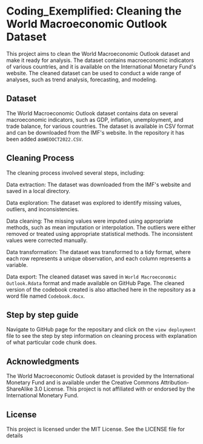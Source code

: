 # Coding_Exemplified: Cleaning the World Macroeconomic Outlook Dataset
This project aims to clean the World Macroeconomic Outlook dataset and make it ready for analysis. The dataset contains macroeconomic indicators of various countries, and it is available on the International Monetary Fund's website. The cleaned dataset can be used to conduct a wide range of analyses, such as trend analysis, forecasting, and modeling.

## Dataset
The World Macroeconomic Outlook dataset contains data on several macroeconomic indicators, such as GDP, inflation, unemployment, and trade balance, for various countries. The dataset is available in CSV format and can be downloaded from the IMF's website. In the repository it has been added as`WEOOCT2022.CSV`.

## Cleaning Process
The cleaning process involved several steps, including:

Data extraction: The dataset was downloaded from the IMF's website and saved in a local directory.

Data exploration: The dataset was explored to identify missing values, outliers, and inconsistencies.

Data cleaning: The missing values were imputed using appropriate methods, such as mean imputation or interpolation. The outliers were either removed or treated using appropriate statistical methods. The inconsistent values were corrected manually.

Data transformation: The dataset was transformed to a tidy format, where each row represents a unique observation, and each column represents a variable.

Data export: The cleaned dataset was saved in `World Macroeconomic Outlook.Rdata` format and made available on GitHub Page.
The cleaned version of the codebook created is also attached here in the repository as a word file named `Codebook.docx`.

## Step by step guide
Navigate to GitHub page for the repositary and click on the `view deployment`  file to see the step by step information on cleaning process with explanation of what particular code chunk does.

## Acknowledgments
The World Macroeconomic Outlook dataset is provided by the International Monetary Fund and is available under the Creative Commons Attribution-ShareAlike 3.0 License. This project is not affiliated with or endorsed by the International Monetary Fund.

## License
This project is licensed under the MIT License. See the LICENSE file for details
